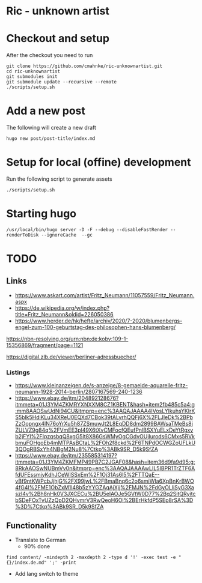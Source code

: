 Ric - unknown artist
===================

# Checkout and setup

After the checkout you need to run

```
git clone https://github.com/cmahnke/ric-unknownartist.git
cd ric-unknownartist
git submodules init
git submodule update --recursive --remote
./scripts/setup.sh
```

# Add a new post

The following will create a new draft

```
hugo new post/post-title/index.md
```

# Setup for local (offine) development

Run the following script to generate assets

```
./scripts/setup.sh
```

# Starting hugo

```
/usr/local/bin/hugo server -D -F --debug --disableFastRender --renderToDisk --ignoreCache  --gc
```

# TODO

## Links

* https://www.askart.com/artist/Fritz_Neumann/11057559/Fritz_Neumann.aspx
* https://de.wikipedia.org/w/index.php?title=Fritz_Neumann&oldid=226050386
* https://www.herder.de/hk/hefte/archiv/2020/7-2020/blumenbergs-engel-zum-100-geburtstag-des-philosophen-hans-blumenberg/


https://nbn-resolving.org/urn:nbn:de:kobv:109-1-15356869/fragment/page=1121

https://digital.zlb.de/viewer/berliner-adressbuecher/

### Listings
* https://www.kleinanzeigen.de/s-anzeige/8-gemaelde-aquarelle-fritz-neumann-1928-2014-berlin/2807167569-240-1236
* https://www.ebay.de/itm/204892128676?itmmeta=01J3YM4ZKMRYXNXXM8CZ1KBENT&hash=item2fb485c5a4:g:mm8AAOSwUdNi94CU&itmprp=enc%3AAQAJAAAA4IVosLYlkuhsYKlrKS5blk5HdiKLu34XReU0EQXd7CBok39tALyrhQQFj6X%2FLJleDk%2BPbZzOopngx4lN76oYrXu5h87ZSmuwJt2L8EqDD8dm2899BAWsaTMeBs8jZULVZ9g84q%2FVmEE3pl49X6tXvCMFocfQEufPnlBSXYuELxDeYtRgxvb2jFYI%2FIpzqsbqQ8xgG5lt8X86GsWMyOgCGdvOUjIurods6CMxs5RVkbmuFOHgoEb4mMTPAsBCtaL%2FOh2f8ckd%2F6TNPdOCWGZoUFLkU3QOgRBSxYh4NBgM2Nu8%7Ctkp%3ABk9SR_D5k9SfZA
* https://www.ebay.de/itm/235585314197?itmmeta=01J3YM4ZKMFMP49PB7C2JGAF08&hash=item36d9fa9d95:g:8RkAAOSwNUBmVv0n&itmprp=enc%3AAQAJAAAAwLIL5IBPR1TrZTF6AfdUFEssmjyKdhJCeWISSxEm%2F1Oj31As6l5%2FTTQaE--vBf9ntKWPcbJjhjG%2FX99jwL%2FBmaBnq6c2o6smiWIa6XpBnKrBWO4fG4l%2FME1ObZxM1l48b5zYYGZAqAjXjj%2FMJN%2FdGyOLliSyG3XaszI4v%2Bh8nHk0V3JXCECu%2BU5eIAOJe5GVtW0D77%2Bq2SitQRyitcbSDeFOxTvUZzQpD2QHvmrV3RwQeoH6Ol%2BErHkfdP5SEp8rSA%3D%3D%7Ctkp%3ABk9SR_D5k9SfZA


## Functionality
* Translate to German
  * 90% done
```
find content/ -mindepth 2 -maxdepth 2 -type d '!' -exec test -e "{}/index.de.md" ';' -print
```
* Add lang switch to theme
